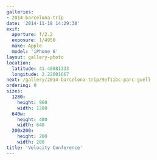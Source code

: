 ```yaml
---
galleries:
- 2014-barcelona-trip
date: '2014-11-18 14:29:38'
exif:
  aperture: f/2.2
  exposure: 1/4950
  make: Apple
  model: 'iPhone 6'
layout: gallery-photo
location:
  latitude: 41.40881333
  longitude: 2.22001667
next: /gallery/2014-barcelona-trip/9ef11bc-parc-guell
ordering: 0
sizes:
  1280:
    height: 960
    width: 1280
  640w:
    height: 480
    width: 640
  200x200:
    height: 200
    width: 200
title: 'Velocity Conference'
---
```

